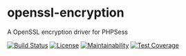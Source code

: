 # openssl-encryption
A OpenSSL encryption driver for PHPSess 

[![Build Status](https://travis-ci.com/phpsess/openssl-encryption.svg?branch=master)](https://travis-ci.com/phpsess/openssl-encryption)
[![License](https://img.shields.io/github/license/phpsess/openssl-encryption.svg)](https://opensource.org/licenses/MIT)
[![Maintainability](https://api.codeclimate.com/v1/badges/802164db28480e8a3ae9/maintainability)](https://codeclimate.com/github/phpsess/openssl-encryption/maintainability)
[![Test Coverage](https://api.codeclimate.com/v1/badges/802164db28480e8a3ae9/test_coverage)](https://codeclimate.com/github/phpsess/openssl-encryption/test_coverage)
